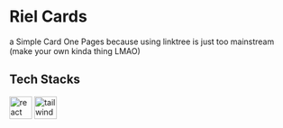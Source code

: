 # Riel Cards

a Simple Card One Pages because using linktree is just too mainstream
(make your own kinda thing LMAO)


## Tech Stacks

<img src="https://skillicons.dev/icons?i=react" alt="react" width="40" height="40"/> <img src="https://skillicons.dev/icons?i=tailwind" alt="tailwind" width="40" height="40"/>
